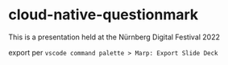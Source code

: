 # cloud-native-questionmark
This is a presentation held at the Nürnberg Digital Festival 2022

export per `vscode command palette > Marp: Export Slide Deck`